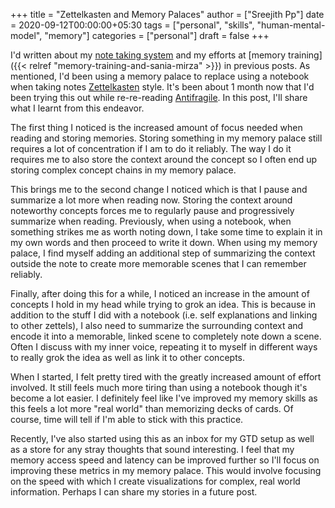 +++
title = "Zettelkasten and Memory Palaces"
author = ["Sreejith Pp"]
date = 2020-09-12T00:00:00+05:30
tags = ["personal", "skills", "human-mental-model", "memory"]
categories = ["personal"]
draft = false
+++

I'd written about my [note taking system](https://notes.ppsreejith.net) and my efforts at [memory training]({{< relref "memory-training-and-sania-mirza" >}}) in previous posts.  As mentioned, I'd been using a memory palace to replace using a notebook when taking notes [Zettelkasten](https://en.wikipedia.org/wiki/Zettelkasten) style. It's been about 1 month now that I'd been trying this out while re-re-reading [Antifragile](https://www.goodreads.com/book/show/13530973-antifragile). In this post, I'll share what I learnt from this endeavor.

The first thing I noticed is the increased amount of focus needed when reading and storing memories. Storing something in my memory palace still requires a lot of concentration if I am to do it reliably. The way I do it requires me to also store the context around the concept so I often end up storing complex concept chains in my memory palace.

This brings me to the second change I noticed which is that I pause and summarize a lot more when reading now. Storing the context around noteworthy concepts forces me to regularly pause and progressively summarize when reading. Previously, when using a notebook, when something strikes me as worth noting down, I take some time to explain it in my own words and then proceed to write it down. When using my memory palace, I find myself adding an additional step of summarizing the context outside the note to create more memorable scenes that I can remember reliably.

Finally, after doing this for a while, I noticed an increase in the amount of concepts I hold in my head while trying to grok an idea. This is because in addition to the stuff I did with a notebook (i.e. self explanations and linking to other zettels), I also need to summarize the surrounding context and encode it into a memorable, linked scene to completely note down a scene. Often I discuss with my inner voice, repeating it to myself in different ways to really grok the idea as well as link it to other concepts.

When I started, I felt pretty tired with the greatly increased amount of effort involved. It still feels much more tiring than using a notebook though it's become a lot easier. I definitely feel like I've improved my memory skills as this feels a lot more "real world" than memorizing decks of cards. Of course, time will tell if I'm able to stick with this practice.

Recently, I've also started using this as an inbox for my GTD setup as well as a store for any stray thoughts that sound interesting. I feel that my memory access speed and latency can be improved further so I'll focus on improving these metrics in my memory palace. This would involve focusing on the speed with which I create visualizations for complex, real world information. Perhaps I can share my stories in a future post.
